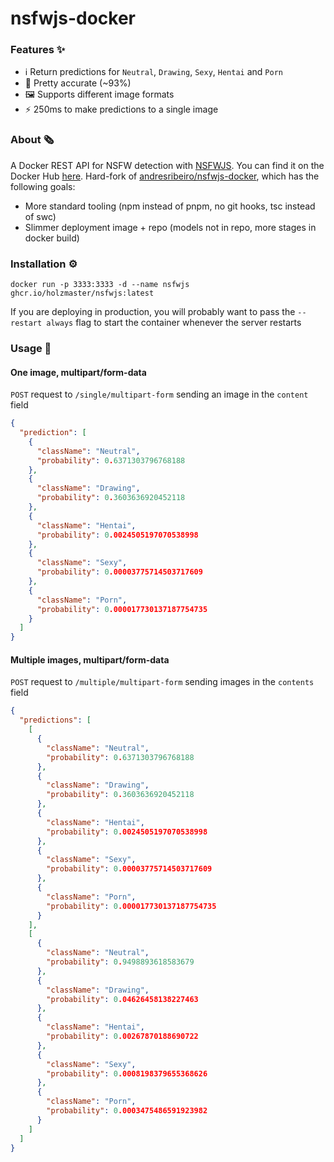 # nsfwjs-docker

### Features ✨

- ℹ️ Return predictions for `Neutral`, `Drawing`, `Sexy`, `Hentai` and `Porn`
- 🎯 Pretty accurate (~93%)
- 🖼️ Supports different image formats
- ⚡ 250ms to make predictions to a single image

### About 🗞️

A Docker REST API for NSFW detection with [NSFWJS](https://github.com/infinitered/nsfwjs). You can find it on the Docker Hub [here](https://hub.docker.com/r/andresribeiroo/nsfwjs). Hard-fork of [andresribeiro/nsfwjs-docker](https://github.com/andresribeiro/nsfwjs-docker), which has the following goals:
- More standard tooling (npm instead of pnpm, no git hooks, tsc instead of swc)
- Slimmer deployment image + repo (models not in repo, more stages in docker build)

### Installation ⚙️

```shell
docker run -p 3333:3333 -d --name nsfwjs ghcr.io/holzmaster/nsfwjs:latest
```

If you are deploying in production, you will probably want to pass the `--restart always` flag to start the container whenever the server restarts

### Usage 🔨

#### One image, multipart/form-data

`POST` request to `/single/multipart-form` sending an image in the `content` field

```json
{
  "prediction": [
    {
      "className": "Neutral",
      "probability": 0.6371303796768188
    },
    {
      "className": "Drawing",
      "probability": 0.3603636920452118
    },
    {
      "className": "Hentai",
      "probability": 0.0024505197070538998
    },
    {
      "className": "Sexy",
      "probability": 0.00003775714503717609
    },
    {
      "className": "Porn",
      "probability": 0.000017730137187754735
    }
  ]
}
```

#### Multiple images, multipart/form-data

`POST` request to `/multiple/multipart-form` sending images in the `contents` field

```json
{
  "predictions": [
    [
      {
        "className": "Neutral",
        "probability": 0.6371303796768188
      },
      {
        "className": "Drawing",
        "probability": 0.3603636920452118
      },
      {
        "className": "Hentai",
        "probability": 0.0024505197070538998
      },
      {
        "className": "Sexy",
        "probability": 0.00003775714503717609
      },
      {
        "className": "Porn",
        "probability": 0.000017730137187754735
      }
    ],
    [
      {
        "className": "Neutral",
        "probability": 0.9498893618583679
      },
      {
        "className": "Drawing",
        "probability": 0.04626458138227463
      },
      {
        "className": "Hentai",
        "probability": 0.00267870188690722
      },
      {
        "className": "Sexy",
        "probability": 0.0008198379655368626
      },
      {
        "className": "Porn",
        "probability": 0.0003475486591923982
      }
    ]
  ]
}
```
